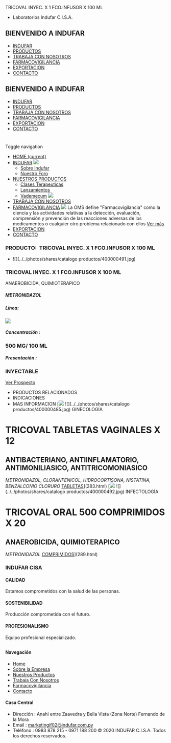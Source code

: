 TRICOVAL INYEC. X 1 FCO.INFUSOR X 100 ML
- Laboratorios Indufar C.I.S.A.
## BIENVENIDO A INDUFAR
* [INDUFAR](288.html#)
* [PRODUCTOS](288.html#)
* [TRABAJA CON NOSOTROS](288.html#)
* [FARMACOVIGILANCIA](288.html#)
* [EXPORTACION](288.html#)
* [CONTACTO](288.html#)
## BIENVENIDO A INDUFAR
* [INDUFAR](../../index.html)
* [PRODUCTOS](../../productos.html)
* [TRABAJA CON NOSOTROS](../../trabaja_con_nosotros.html)
* [FARMACOVIGILANCIA](../../farmacovigilancia.html)
* [EXPORTACION](../../exportacion.html)
* [CONTACTO](../../contacto.html)
# 
Toggle navigation
* [HOME (current)](../../index.html)
* [INDUFAR](288.html#) 
  [![ ](../../photos/shares/Sistema/Menu/indufar_menul.jpg)](../../institucional.html)
  - [Sobre Indufar](../../institucional.html)
  - [Nuestro Foro](../../blog.html)
* [NUESTROS PRODUCTOS](288.html#) 
  - [Clases Terapeuticas](../clases_terapeuticas.html)
  - [Lanzamientos](../lanzamientos.html)
  - [Vademecum](../../productos.html)
  [![ ](../../photos/shares/Sistema/Menu/productos.png)](../../productos.html)
* [TRABAJA CON NOSOTROS](../../trabaja_con_nosotros.html)
* [FARMACOVIGILANCIA](288.html#) 
  [![ ](../../photos/shares/Sistema/Menu/TUBOS.png)](../../farmacovigilancia.html)
  La OMS define "Farmacovigilancia" como la ciencia y las actividades relativas a la detección, evaluación, comprensión y prevención de las reacciones adversas de los medicamentos o cualquier otro problema relacionado con ellos
  [Ver más](../../farmacovigilancia.html)
* [EXPORTACION](../../exportacion.html)
* [CONTACTO](../../contacto.html)
### PRODUCTO:  TRICOVAL INYEC. X 1 FCO.INFUSOR X 100 ML
* ![](../../photos/shares/catalogo productos/400000491.jpg)
### **TRICOVAL INYEC. X 1 FCO.INFUSOR X 100 ML**
ANAEROBICIDA, QUIMIOTERAPICO
##### **METRONIDAZOL**
##### **Línea:**
[![](../../photos/shares/Laboratorios/lab_indufar.png)](../linea/1.html)
##### **Concentración :**
### 500 MG/ 100 ML
##### **Presentación :**
### INYECTABLE
[Ver Prospecto](https://www.indufar.com.py/files/shares/prospectos/400000491.pdf)
* PRODUCTOS RELACIONADOS
* INDICACIONES
* MAS INFORMACION
[![](../../photos/shares/Laboratorios/lab_indufar.png)
![](../../photos/shares/catalogo productos/400000485.jpg)
GINECOLOGÍA
# TRICOVAL TABLETAS VAGINALES X 12
## ANTIBACTERIANO, ANTIINFLAMATORIO, ANTIMONILIASICO, ANTITRICOMONIASICO
*METRONIDAZOL, CLORANFENICOL, HIDROCORTISONA, NISTATINA, BENZALCONIO CLORURO*
[TABLETAS](288.html#)](283.html)
[![](../../photos/shares/Laboratorios/lab_indufar.png)
![](../../photos/shares/catalogo productos/400000492.jpg)
INFECTOLOGÍA
# TRICOVAL ORAL 500 COMPRIMIDOS X 20
## ANAEROBICIDA, QUIMIOTERAPICO
*METRONIDAZOL*
[COMPRIMIDOS](288.html#)](289.html)
### INDUFAR CISA
#### CALIDAD
Estamos comprometidos con la salud de las personas.
#### SOSTENIBILIDAD
Producción comprometida con el futuro.
#### PROFESIONALISMO
Equipo profesional especializado.
## 
#### Navegación
* [Home](../../index.html)
* [Sobre la Empresa](../../institucional.html)
* [Nuestros Productos](../../productos.html)
* [Trabaja Con Nosotros](../../trabaja_con_nosotros.html)
* [Farmacovigilancia](../../farmacovigilancia.html)
* [Contacto](../../contacto.html)
#### Casa Central
* Dirección : Anahi entre Zaavedra y Bella Vista (Zona Norte) Fernando de la Mora
* Email : [marketingif02@indufar.com.py](mailto:marketingif02@indufar.com.py)
* Teléfono : 0983 878 215 - 0971 188 200
© 2020 INDUFAR C.I.S.A. Todos los derechos reservados.